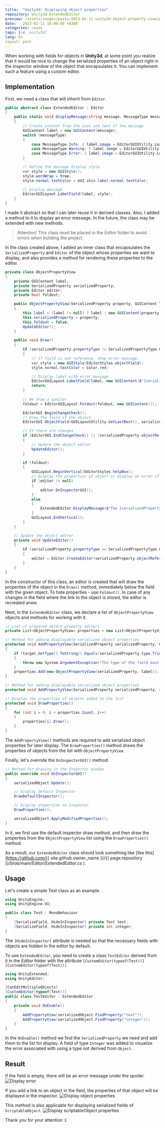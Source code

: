 ```yaml
---
title:  "Unity3d: Displaying object properties"
repository: Unity3d-ExtendedEditor 
preview: /assets/images/posts/2023-02-11-unity3d-object-property-view/preview.png
date:   2023-02-11 10:00:00 +0300
categories: cases
tags: [c#, unity3d]
lang: En
layout: post
---
```


When working with fields for objects in **Unity3d**, at some point you realize that it would be nice to change the serialized properties of an object right in the inspector window of the object that encapsulates it. You can implement such a feature using a custom editor.

## Implementation
First, we need a class that will inherit from `Editor`.
```csharp
public abstract class ExtendedEditor : Editor
{
	public static void DisplayMessage(string message, MessageType messageType = MessageType.None)
    {
        // Create content from the icon and text of the message
        GUIContent label = new GUIContent(message);
        switch (messageType)
        {
            case MessageType.Info: { label.image = EditorGUIUtility.Load("icons/console.infoicon.png") as Texture2D; break; }
            case MessageType.Warning: { label.image = EditorGUIUtility.Load("icons/console.warnicon.png") as Texture2D; break; }
            case MessageType.Error: { label.image = EditorGUIUtility.Load("icons/console.erroricon.png") as Texture2D; break; }
        }

        // Define the message display style
        var style = new GUIStyle();
        style.wordWrap = true;
        style.normal.textColor = GUI.skin.label.normal.textColor;

        // Display message
        EditorGUILayout.LabelField(label, style);
    }
}
```
I made it abstract so that I can later reuse it in derived classes. Also, I added a method to it to display an error message. In the future, the class may be extended with new methods.

>Attention! This class must be placed in the *Editor* folder to avoid errors when building the project.

In the class created above, I added an inner class that encapsulates the `SerializedProperty` and `Editor` of the object whose properties we want to display, and also provides a method for rendering these properties to the editor.
```csharp
private class ObjectPropertyView
{
    private GUIContent label;
    private SerializedProperty serializedProperty;
    private Editor editor;
    private bool foldout;

    public ObjectPropertyView(SerializedProperty property, GUIContent label = null)
    {
        this.label = (label != null) ? label : new GUIContent(property.name);
        this.serializedProperty = property;
        this.foldout = false;
        UpdateEditor();
    }

    public void Draw()
    {
        if (serializedProperty.propertyType != SerializedPropertyType.ObjectReference)
        {
            // If field is not reference, show error message.            
            var style = new GUIStyle(EditorStyles.objectField);
            style.normal.textColor = Color.red;

            // Display label with error message
            EditorGUILayout.LabelField(label, new GUIContent($"{serializedProperty.propertyType} is not a reference type"), style);
            return;
        }
		
        // We draw a spoiler
        foldout = EditorGUILayout.Foldout(foldout, new GUIContent());

        EditorGUI.BeginChangeCheck();
        // Draw the field of the object
        EditorGUI.ObjectField(GUILayoutUtility.GetLastRect(), serializedProperty, label);

        // If there are changes
        if (EditorGUI.EndChangeCheck() || (serializedProperty.objectReferenceValue ^ editor))
        {
            // Update the object editor
            UpdateEditor();
        }

        if (foldout)
        {
            GUILayout.BeginVertical(EditorStyles.helpBox);
            // Display the properties of object or display an error if they are not there
            if (editor != null)
            {
                editor.OnInspectorGUI();
            }
            else
            {
                ExtendedEditor.DisplayMessage($"The {serializedProperty.displayName} field must not be empty!", MessageType.Error);
            }
            GUILayout.EndVertical();
        }
    }

    // Update the object editor
    private void UpdateEditor()
    {
        if (serializedProperty.propertyType == SerializedPropertyType.ObjectReference)
        {
            editor = Editor.CreateEditor(serializedProperty.objectReferenceValue);
        }
    }
}
```
In the constructor of this class, an editor is created that will draw the properties of the object in the `Draw()` method, immediately below the field with the given object. To hide properties - use `Foldout()`.
In case of any changes in the field where the link to the object is stored, the editor is recreated anew.

Next, in the `ExtendedEditor` class, we declare a list of `ObjectPropertyView` objects and methods for working with it.
```csharp
// List of prepared object property editors
private List<ObjectPropertyView> properties = new List<ObjectPropertyView>();

// Method for adding displayable serialized object properties
protected void AddPropertyView(SerializedProperty serializedProperty, GUIContent label = null)
{
    if (target.GetType().ToString().Equals(serializedProperty.type.TrimStart("PPtr <$".ToCharArray()).TrimEnd('>')))
    {
        throw new System.ArgumentException("The type of the field must be different from the type of the parent object, otherwise recursion occurs.");
    }
    properties.Add(new ObjectPropertyView(serializedProperty, label));
}

// Method for adding displayable serialized object properties
protected void AddPropertyView(SerializedProperty serializedProperty, string label) => AddPropertyView(serializedProperty, new GUIContent(label));

// Display the properties of objects added to the list
protected void DrawProperties()
{
    for (int i = 0; i < properties.Count; i++)
    {
        properties[i].Draw();
    }
}
```
The `AddPropertyView()` methods are required to add serialized object properties for later display.
The `DrawProperties()` method draws the properties of objects from the list with `ObjectPropertyView`.

Finally, let's override the `OnInspectorGUI()` method.
```csharp
// Method for drawing in the Inspector window
public override void OnInspectorGUI()
{
    serializedObject.Update();

    // Display default Inspector 
    DrawDefaultInspector();

    // Display ptoperties on Inspector
    DrawProperties();

    serializedObject.ApplyModifiedProperties();
}
```
In it, we first use the default inspector draw method, and then draw the properties from the `ObjectPropertyView` list using the `DrawProperties()` method.

As a result, our `ExtendedEditor` class should look something like [like this](https://github.com/{{ site.github.owner_name }}/{{ page.repository }}/blob/main/Editor/ExtendedEditor.cs ).

## Usage
Let's create a simple Test class as an example.
```csharp
using UnityEngine;
using UnityEngine.UI;

public class Test : MonoBehaviour
{
    [SerializeField, HideInInspector] private Text text;
    [SerializeField, HideInInspector] private int integer;
}
```
The `[HideInInspector]` attribute is needed so that the necessary fields with objects are hidden in the editor by default.

To use `ExtendedEditor`, you need to create a class `TestEditor` derived from it in the *Editor* folder with the attribute `[CustomEditor(typeof(Test))]`
`[CustomEditor(typeof(Test))]`
```csharp
using UnityExtended;
using UnityEditor;

[CanEditMultipleObjects]
[CustomEditor(typeof(Test))]
public class TestEditor : ExtendedEditor
{
    private void OnEnable()
    {
        AddPropertyView(serializedObject.FindProperty("text"));
        AddPropertyView(serializedObject.FindProperty("integer"));
    }
}
```
In the `OnEnable()` method we find the `SerializedProperty` we need and add them to the list for display.
A field of type `Integer` was added to visualize the error associated with using a type not derived from `Object`.

## Result
If the field is empty, there will be an error message under the spoiler.
![Display error](/assets/images/posts/2023-02-11-unity3d-object-property-view/empty_field.jpg)

If you add a link to an object in the field, the properties of that object will be displayed in the inspector.
![Display object properties](/assets/images/posts/2023-02-11-unity3d-object-property-view/display_object_properties.jpg)

This method is also applicable for displaying serialized fields of `ScriptableObject`.
![Display scriptableObject properties](/assets/images/posts/2023-02-11-unity3d-object-property-view/display_scriptableObject_Properties.jpg)

Thank you for your attention :)
